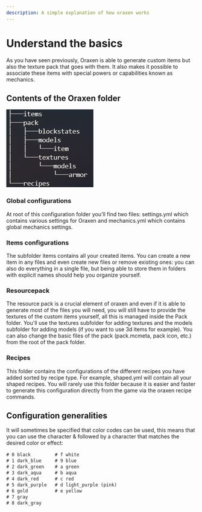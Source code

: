 ```yaml
---
description: A simple explanation of how oraxen works
---
```


# Understand the basics

As you have seen previously, Oraxen is able to generate custom items but also the texture pack that goes with them. It also makes it possible to associate these items with special powers or capabilities known as mechanics.

## Contents of the Oraxen folder

![Directory tree structure of Oraxen folder](../.gitbook/assets/tree.png)

### Global configurations

At root of this configuration folder you'll find two files: settings.yml which contains various settings for Oraxen and mechanics.yml which contains global mechanics settings.

### Items configurations

The subfolder items contains all your created items. You can create a new item in any files and even create new files or remove existing ones: you can also do everything in a single file, but being able to store them in folders with explicit names should help you organize yourself.

### Resourcepack

The resource pack is a crucial element of oraxen and even if it is able to generate most of the files you will need, you will still have to provide the textures of the custom items yourself, all this is managed inside the Pack folder. You'll use the textures subfolder for adding textures and the models subfolder for adding models \(if you want to use 3d items for example\). You can also change the basic files of the pack \(pack.mcmeta, pack icon, etc.\) from the root of the pack folder.

### Recipes

This folder contains the configurations of the different recipes you have added sorted by recipe type. For example, shaped.yml will contain all your shaped recipes. You will rarely use this folder because it is easier and faster to generate this configuration directly from the game via the oraxen recipe commands.

## Configuration generalities

It will sometimes be specified that color codes can be used, this means that you can use the character & followed by a character that matches the desired color or effect:

```text
# 0 black         # f white
# 1 dark_blue     # 9 blue
# 2 dark_green    # a green
# 3 dark_aqua     # b aqua
# 4 dark_red      # c red
# 5 dark_purple   # d light_purple (pink)
# 6 gold          # e yellow
# 7 gray
# 8 dark_gray
```

